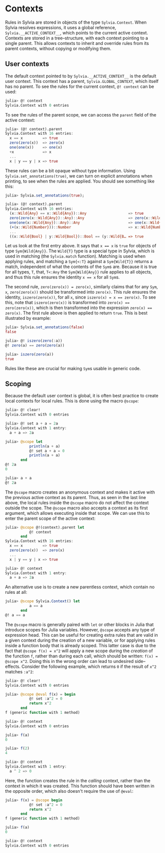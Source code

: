 # Contexts

Rules in Sylvia are stored in objects of the type `Sylvia.Context`.
When Sylvia resolves expressions, it uses a global reference,
`Sylvia.__ACTIVE_CONTEXT__`, which points to the current active
context.  Contexts are stored in a tree–structure, with each context
pointing to a single parent.  This allows contexts to inherit and
override rules from its parent contexts, without copying or modifying
them.

## User contexts

The default context pointed to by `Sylvia.__ACTIVE_CONTEXT__` is the
default user context.  This context has a parent,
`Sylvia.GLOBAL_CONTEXT`, which itself has no parent.  To see the rules
for the current context, `@! context` can be used:

```julia
julia> @! context
Sylvia.Context with 0 entries
```

To see the rules of the parent scope, we can access the `parent` field
of the active context:

```julia
julia> (@! context).parent
Sylvia.Context with 16 entries:
  x == x         => true
  zero(zero(x))  => zero(x)
  one(one(x))    => one(x)
  +x             => x
  ...
  x | y == y | x => true
```

These rules can be a bit opaque without type information.  Using
`Sylvia.set_annotations(true)`, we can turn on explicit annotations
when printing, to see when the rules are applied.  You should see
something like this:

```julia
julia> Sylvia.set_annotations(true);

julia> (@! context).parent
Sylvia.Context with 16 entries:
  (x::Wild{Any} == x::Wild{Any})::Any                   => true
  zero(zero(x::Wild{Any})::Any)::Any                    => zero(x::Wild{Any})::Any
  one(one(x::Wild{Any})::Any)::Any                      => one(x::Wild{Any})::Any
  (+(x::Wild{Number}))::Number                          => x::Wild{Number}
  ...
  ((x::Wild{Bool} | y::Wild{Bool})::Bool == (y::Wild{B… => true
```

Let us look at the first entry above.  It says that `x == x` is `true`
for objects of type `Sym{Wild{Any}}`.  The `Wild{T}` type is a special
type in Sylvia, which is used in matching (the `Sylvia.match`
function).  Matching is used when applying rules, and matching a
`Sym{<:T}` against a `Sym{Wild{T}}` returns a match, independent of
what the contents of the `Sym`s are.  Because it is true for all
types, `T`, that, `T<:Any` the `Sym{Wild{Any}}` rule applies to all
objects, and thus this rule ensures the identity `x == x` for all
`Sym`s.

The second rule, `zero(zero(x)) = zero(x)`, similarly claims that for
any `Sym`, `x`, `zero(zero(x))` should be transformed into `zero(x)`.
This rule ensures the identity, `iszero(zero(x))`, for all `x`, since
`iszero(x) = x == zero(x)`.  To see this, note that `iszero(zero(x))`
is transformed into `zero(x) == zero(zero(x))`, which is then
transformed into the expression `zero(x) == zero(x)`.  The first rule
above is then applied to return `true`.  This is best illustrated by
example:

```julia
julia> Sylvia.set_annotations(false)
false

julia> @! iszero(zero(:a))
@! zero(a) == zero(zero(a))

julia> iszero(zero(a))
true
```

Rules like these are crucial for making `Sym`s usable in generic code.

## Scoping

Because the default user context is global, it is often best practice
to create local contexts for local rules.  This is done using the
macro `@scope`:

```julia
julia> @! clear!
Sylvia.Context with 0 entries

julia> @! set a + a = 2a
Sylvia.Context with 1 entry:
  a + a => 2a

julia> @scope let
           println(a + a)
           @! set a + a = 0
           println(a + a)
       end
@! 2a
0

julia> a + a
@! 2a
```

The `@scope` macro creates an anonymous context and makes it active
with the previous active context as its parent.  Thus, as seen in the
last line above, the local rules inside the `@scope` macro do not
affect the context outside the scope.  The `@scope` macro also accepts
a context as its first argument, which allows executing inside that
scope.  We can use this to enter the parent scope of the active
context:

```julia
julia> @scope @!(context).parent let
           @! context
       end
Sylvia.Context with 16 entries:
  x == x         => true
  zero(zero(x))  => zero(x)
  ...
  x | y == y | x => true

julia> @! context
Sylvia.Context with 1 entry:
  a + a => 2a
```

An alternative use is to create a new parentless context, which
contain no rules at all:

```julia
julia> @scope Sylvia.Context() let
           a == a
       end
@! a == a
```

The `@scope` macro is generally paired with `let` or other blocks in
Julia that introduce scopes for Julia variables.  However, `@scope`
accepts any type of expression head.  This can be useful for creating
extra rules that are valid in a given context during the creation of a
new variable, or for applying rules inside a function body that is
already scoped.  This latter case is due to the fact that `@scope f(x)
= x^2` will apply a new scope during the *creation* of the function
`f`, rather than during each call, which should be written: `f(x) =
@scope x^2`.  Doing this in the wrong order can lead to undesired
side–effects.  Consider the following example, which returns `0` if
the result of `x^2` matches `:a^2`:

```julia
julia> @! clear!
Sylvia.Context with 0 entries

julia> @scope @eval f(x) = begin
           @! set :a^2 = 0
           return x^2
       end
f (generic function with 1 method)

julia> @! context
Sylvia.Context with 0 entries

julia> f(a)
0

julia> f(2)
4

julia> @! context
Sylvia.Context with 1 entry:
  a ^ 2 => 0
```

Here, the function creates the rule in the *calling* context, rather
than the context in which it was created.  This function should have
been written in the opposite order, which also doesn't require the use
of `@eval`:

```julia
julia> f(x) = @scope begin
           @! set :a^2 = 0
           return x^2
       end
f (generic function with 1 method)

julia> f(a)
0

julia> @! context
Sylvia.Context with 0 entries
```
